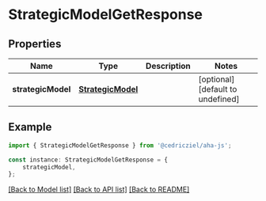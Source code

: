 # StrategicModelGetResponse


## Properties

Name | Type | Description | Notes
------------ | ------------- | ------------- | -------------
**strategicModel** | [**StrategicModel**](StrategicModel.md) |  | [optional] [default to undefined]

## Example

```typescript
import { StrategicModelGetResponse } from '@cedricziel/aha-js';

const instance: StrategicModelGetResponse = {
    strategicModel,
};
```

[[Back to Model list]](../README.md#documentation-for-models) [[Back to API list]](../README.md#documentation-for-api-endpoints) [[Back to README]](../README.md)
